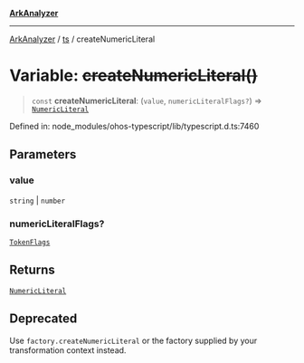 [**ArkAnalyzer**](../../../../README.md)

***

[ArkAnalyzer](../../../../globals.md) / [ts](../README.md) / createNumericLiteral

# Variable: ~~createNumericLiteral()~~

> `const` **createNumericLiteral**: (`value`, `numericLiteralFlags?`) => [`NumericLiteral`](../interfaces/NumericLiteral.md)

Defined in: node\_modules/ohos-typescript/lib/typescript.d.ts:7460

## Parameters

### value

`string` | `number`

### numericLiteralFlags?

[`TokenFlags`](../enumerations/TokenFlags.md)

## Returns

[`NumericLiteral`](../interfaces/NumericLiteral.md)

## Deprecated

Use `factory.createNumericLiteral` or the factory supplied by your transformation context instead.
